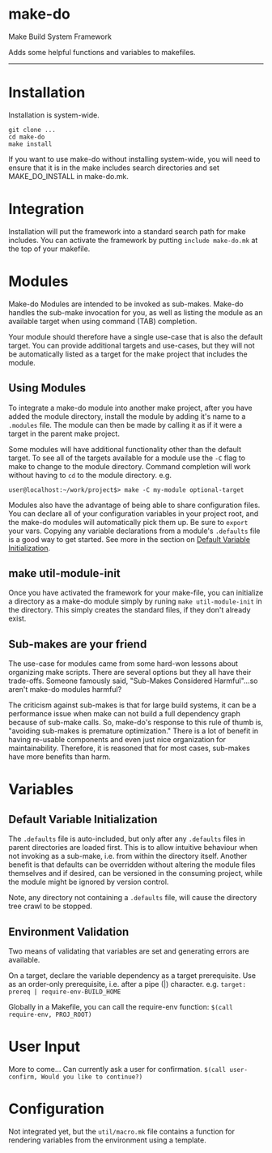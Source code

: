 # make-do
Make Build System Framework

Adds some helpful functions and variables to makefiles.

----

# Installation
Installation is system-wide.
```
git clone ...
cd make-do
make install
```

If you want to use make-do without installing system-wide, you will need to ensure that it is in the make includes search directories and set MAKE_DO_INSTALL in make-do.mk.

# Integration
Installation will put the framework into a standard search path for make includes.
You can activate the framework by putting `include make-do.mk` at the top of your makefile.

# Modules
Make-do Modules are intended to be invoked as sub-makes. Make-do handles the sub-make invocation for you, as well as listing the module as an available target when using command (TAB) completion.

Your module should therefore have a single use-case that is also the default target. You can provide additional targets and use-cases, but they will not be automatically listed as a target for the make project that includes the module.

## Using Modules
To integrate a make-do module into another make project, after you have added the module directory, install the module by adding it's name to a `.modules` file. The module can then be made by calling it as if it were a target in the parent make project.

Some modules will have additional functionality other than the default target. To see all of the targets available for a module use the `-C` flag to make to change to the module directory. Command completion will work without having to `cd` to the module directory.
e.g.
```
user@localhost:~/work/project$> make -C my-module optional-target
```

Modules also have the advantage of being able to share configuration files. You can declare all of your configuration variables in your project root, and the make-do modules will automatically pick them up. Be sure to `export` your vars. Copying any variable declarations from a module's `.defaults` file is a good way to get started. See more in the section on [Default Variable Initialization](#default-variable-initialization).

## make util-module-init
Once you have activated the framework for your make-file, you can initialize a directory as a make-do module simply by runing `make util-module-init` in the directory. This simply creates the standard files, if they don't already exist.

## Sub-makes are your friend
The use-case for modules came from some hard-won lessons about organizing make scripts. There are several options but they all have their trade-offs. Someone famously said, "Sub-Makes Considered Harmful"...so aren't make-do modules harmful?

The criticism against sub-makes is that for large build systems, it can be a performance issue when make can not build a full dependency graph because of sub-make calls. So, make-do's response to this rule of thumb is, "avoiding sub-makes is premature optimization." There is a lot of benefit in having re-usable components and even just nice organization for maintainability. Therefore, it is reasoned that for most cases, sub-makes have more benefits than harm.

# Variables

## Default Variable Initialization
The `.defaults` file is auto-included, but only after any `.defaults` files in parent directories are loaded first. This is to allow intuitive behaviour when not invoking as a sub-make, i.e. from within the directory itself. Another benefit is that defaults can be overridden without altering the module files themselves and if desired, can be versioned in the consuming project, while the module might be ignored by version control.

Note, any directory not containing a `.defaults` file, will cause the directory tree crawl to be stopped.

## Environment Validation
Two means of validating that variables are set and generating errors are available.

On a target, declare the variable dependency as a target prerequisite.
Use as an order-only prerequisite, i.e. after a pipe (|) character.
e.g. `target: prereq | require-env-BUILD_HOME`

Globally in a Makefile, you can call the require-env function:
`$(call require-env, PROJ_ROOT)`

# User Input
More to come...
Can currently ask a user for confirmation.
```$(call user-confirm, Would you like to continue?)```

# Configuration
Not integrated yet, but the `util/macro.mk` file contains a function for rendering variables from the environment using a template.
